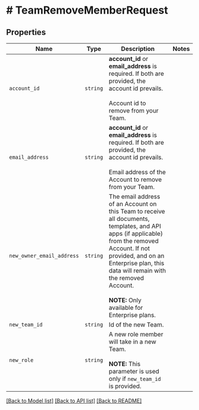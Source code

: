 # # TeamRemoveMemberRequest



## Properties

Name | Type | Description | Notes
------------ | ------------- | ------------- | -------------
| `account_id` | ```string``` |  **account_id** or **email_address** is required. If both are provided, the account id prevails.<br><br>Account id to remove from your Team.  |  |
| `email_address` | ```string``` |  **account_id** or **email_address** is required. If both are provided, the account id prevails.<br><br>Email address of the Account to remove from your Team.  |  |
| `new_owner_email_address` | ```string``` |  The email address of an Account on this Team to receive all documents, templates, and API apps (if applicable) from the removed Account. If not provided, and on an Enterprise plan, this data will remain with the removed Account.<br><br>**NOTE:** Only available for Enterprise plans.  |  |
| `new_team_id` | ```string``` |  Id of the new Team.  |  |
| `new_role` | ```string``` |  A new role member will take in a new Team.<br><br>**NOTE:** This parameter is used only if `new_team_id` is provided.  |  |

[[Back to Model list]](../../README.md#models) [[Back to API list]](../../README.md#endpoints) [[Back to README]](../../README.md)
